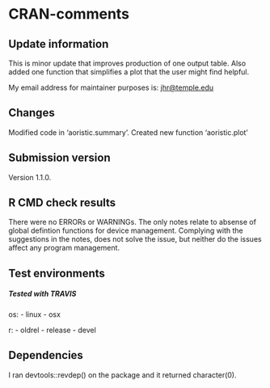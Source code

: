 CRAN-comments
================

## Update information

This is minor update that improves production of one output table. Also
added one function that simplifies a plot that the user might find
helpful.

My email address for maintainer purposes is: <jhr@temple.edu>

## Changes

Modified code in ‘aoristic.summary’. Created new function
‘aoristic.plot’

## Submission version

Version 1.1.0.

## R CMD check results

There were no ERRORs or WARNINGs. The only notes relate to absense of
global defintion functions for device management. Complying with the
suggestions in the notes, does not solve the issue, but neither do the
issues affect any program management.

## Test environments

##### Tested with TRAVIS

os: - linux - osx

r: - oldrel - release - devel

## Dependencies

I ran devtools::revdep() on the package and it returned character(0).
